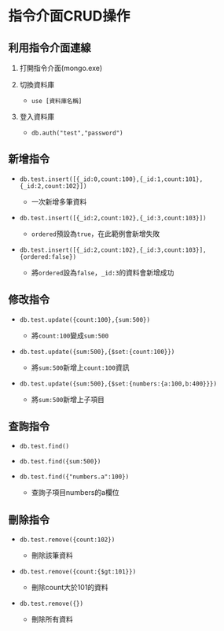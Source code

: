 # 指令介面CRUD操作 #

## 利用指令介面連線 ##

1. 打開指令介面(mongo.exe)
2. 切換資料庫

    - `use [資料庫名稱]`

3. 登入資料庫

    - `db.auth("test","password")`
    
## 新增指令 ##

- `db.test.insert([{_id:0,count:100},{_id:1,count:101},{_id:2,count:102}])`

    - 一次新增多筆資料
    
- `db.test.insert([{_id:2,count:102},{_id:3,count:103}])`

    - `ordered`預設為`true`，在此範例會新增失敗
    
- `db.test.insert([{_id:2,count:102},{_id:3,count:103}],{ordered:false})`

    - 將`ordered`設為`false`，`_id:3`的資料會新增成功
    
## 修改指令 ##

- `db.test.update({count:100},{sum:500})`

    - 將`count:100`變成`sum:500`
    
- `db.test.update({sum:500},{$set:{count:100}})`

    - 將`sum:500`新增上`count:100`資訊
    
- `db.test.update({sum:500},{$set:{numbers:{a:100,b:400}}})`

    - 將`sum:500`新增上子項目
    
## 查詢指令 ##

- `db.test.find()`
- `db.test.find({sum:500})`
- `db.test.find({"numbers.a":100})`

    - 查詢子項目numbers的a欄位
    
## 刪除指令 ##

- `db.test.remove({count:102})`

    - 刪除該筆資料
    
- `db.test.remove({count:{$gt:101}})`

    - 刪除count大於101的資料
    
- `db.test.remove({})`

    - 刪除所有資料